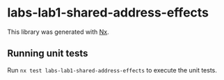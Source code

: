 # labs-lab1-shared-address-effects

This library was generated with [Nx](https://nx.dev).

## Running unit tests

Run `nx test labs-lab1-shared-address-effects` to execute the unit tests.
